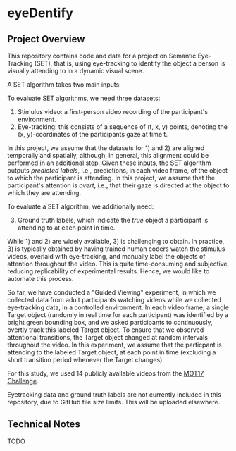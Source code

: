 # eyeDentify

## Project Overview

This repository contains code and data for a project on Semantic Eye-Tracking
(SET), that is, using eye-tracking to identify the object a person is visually
attending to in a dynamic visual scene.

A SET algorithm takes two main inputs:

To evaluate SET algorithms, we need three datasets:
1) Stimulus video: a first-person video recording of the participant's
   environment.
2) Eye-tracking: this consists of a sequence of (t, x, y) points, denoting the
   (x, y)-coordinates of the participants gaze at time t.

In this project, we assume that the datasets for 1) and 2) are aligned
temporally and spatially, although, in general, this alignment could be
performed in an additional step. Given these inputs, the SET algorithm outputs
*predicted labels*, i.e., predictions, in each video frame, of the object to
which the participant is attending. In this project, we assume that the
participant's attention is *overt*, i.e., that their gaze is directed at the
object to which they are attending.

To evaluate a SET algorithm, we additionally need:

3) Ground truth labels, which indicate the *true* object a participant is
attending to at each point in time.

While 1) and 2) are widely available, 3) is challenging to obtain. In practice,
3) is typically obtained by having trained human coders watch the stimulus
videos, overlaid with eye-tracking, and manually label the objects of attention
throughout the video. This is quite time-consuming and subjective, reducing
replicability of experimental results. Hence, we would like to automate this
process.

So far, we have conducted a "Guided Viewing" experiment, in which we collected
data from adult participants watching videos while we collected eye-tracking
data, in a controlled environment. In each video frame, a single Target object
(randomly in real time for each participant) was identified by a bright green
bounding box, and we asked participants to continuously, overtly track this
labeled Target object. To ensure that we observed attentional transitions, the
Target object changed at random intervals throughout the video. In this
experiment, we assume that the particpant is attending to the labeled Target
object, at each point in time (excluding a short transition period whenever the
Target changes).

For this study, we used 14 publicly available videos from the
[MOT17 Challenge](https://motchallenge.net/data/MOT17/).

Eyetracking data and ground truth labels are not currently included in this
repository, due to GitHub file size limits. This will be uploaded elsewhere.

## Technical Notes
TODO
